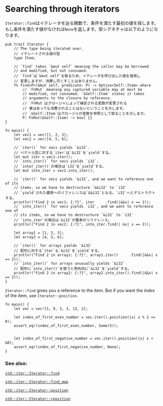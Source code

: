 # Searching through iterators

<!--
`Iterator::find` is a function which iterates over an iterator and searches for the 
first value which satisfies some condition. If none of the values satisfy the 
condition, it returns `None`. Its signature:
-->
`Iterator::find`はイテレータを辿る関数で、条件を満たす最初の値を探します。もし条件を満たす値がなければ`None`を返します。型シグネチャは以下のようになります。

```rust,ignore
pub trait Iterator {
    // The type being iterated over.
    // イテレートされる値の型
    type Item;

    // `find` takes `&mut self` meaning the caller may be borrowed
    // and modified, but not consumed.
    // `find`は`&mut self`を取るため、イテレータを呼び出した値を借用し
    // 変更しますが、消費し尽くすことはありません。
    fn find<P>(&mut self, predicate: P) -> Option<Self::Item> where
        // `FnMut` meaning any captured variable may at most be
        // modified, not consumed. `&Self::Item` states it takes
        // arguments to the closure by reference.
        // `FnMut`はクロージャによって補足される変数が変更される
        // 事はあっても消費されることはないということを示します。
        // `&Self::Item`はクロージャが変数を参照として取ることを示します。
        P: FnMut(&Self::Item) -> bool {}
}
```

```rust,editable
fn main() {
    let vec1 = vec![1, 2, 3];
    let vec2 = vec![4, 5, 6];

    // `iter()` for vecs yields `&i32`.
    // ベクトル型に対する`iter`は`&i32`を`yield`する。
    let mut iter = vec1.iter();
    // `into_iter()` for vecs yields `i32`.
    // `inter_iter()`の場合は`i32`を`yield`する。
    let mut into_iter = vec2.into_iter();

    // `iter()` for vecs yields `&i32`, and we want to reference one of its
    // items, so we have to destructure `&&i32` to `i32`
    // `yield`された要素へのリファレンスは`&&i32`となる。`i32`へとデストラクトする。
    println!("Find 2 in vec1: {:?}", iter     .find(|&&x| x == 2));
    // `into_iter()` for vecs yields `i32`, and we want to reference one of
    // its items, so we have to destructure `&i32` to `i32`
    // `into_iter`の場合は`&i32`が要素のリファレンス。
    println!("Find 2 in vec2: {:?}", into_iter.find(| &x| x == 2));

    let array1 = [1, 2, 3];
    let array2 = [4, 5, 6];

    // `iter()` for arrays yields `&i32`
    // 配列に対する`iter`も`&i32`を`yield`する。
    println!("Find 2 in array1: {:?}", array1.iter()     .find(|&&x| x == 2));
    // `into_iter()` for arrays unusually yields `&i32`
    // 配列に`into_iter()`を使うと例外的に`&i32`を`yield`する。
    println!("Find 2 in array2: {:?}", array2.into_iter().find(|&&x| x == 2));
}
```

`Iterator::find` gives you a reference to the item. But if you want the _index_ of the
item, use `Iterator::position`.

```rust,editable
fn main() {
    let vec = vec![1, 9, 3, 3, 13, 2];

    let index_of_first_even_number = vec.iter().position(|x| x % 2 == 0);
    assert_eq!(index_of_first_even_number, Some(5));
    
    
    let index_of_first_negative_number = vec.iter().position(|x| x < &0);
    assert_eq!(index_of_first_negative_number, None);
}
```

### See also:

[`std::iter::Iterator::find`][find]

[`std::iter::Iterator::find_map`][find_map]

[`std::iter::Iterator::position`][position]

[`std::iter::Iterator::rposition`][rposition]

[find]: https://doc.rust-lang.org/std/iter/trait.Iterator.html#method.find
[find_map]: https://doc.rust-lang.org/std/iter/trait.Iterator.html#method.find_map
[position]: https://doc.rust-lang.org/std/iter/trait.Iterator.html#method.position
[rposition]: https://doc.rust-lang.org/std/iter/trait.Iterator.html#method.rposition
